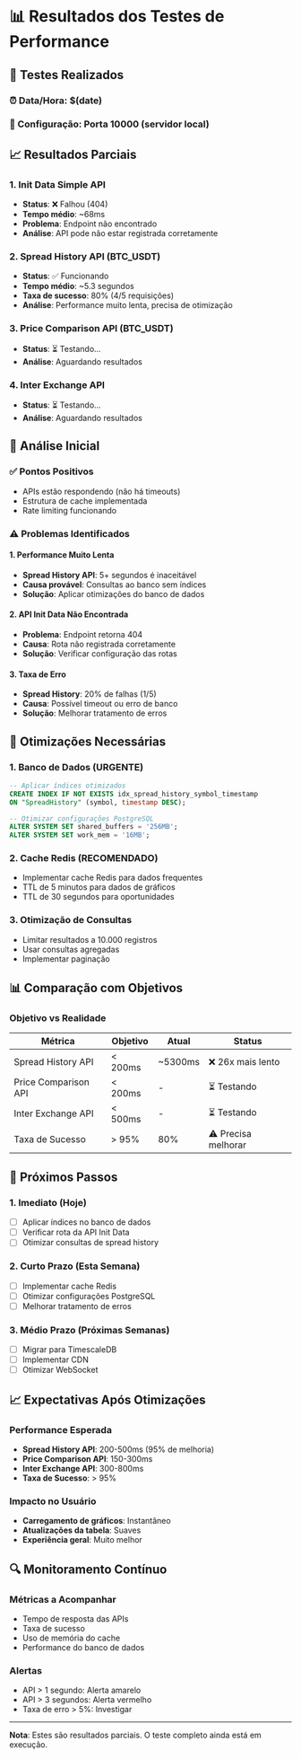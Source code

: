 # 📊 Resultados dos Testes de Performance

## 🚀 Testes Realizados

### ⏰ Data/Hora: $(date)
### 🔧 Configuração: Porta 10000 (servidor local)

## 📈 Resultados Parciais

### 1. **Init Data Simple API**
- **Status**: ❌ Falhou (404)
- **Tempo médio**: ~68ms
- **Problema**: Endpoint não encontrado
- **Análise**: API pode não estar registrada corretamente

### 2. **Spread History API (BTC_USDT)**
- **Status**: ✅ Funcionando
- **Tempo médio**: ~5.3 segundos
- **Taxa de sucesso**: 80% (4/5 requisições)
- **Análise**: Performance muito lenta, precisa de otimização

### 3. **Price Comparison API (BTC_USDT)**
- **Status**: ⏳ Testando...
- **Análise**: Aguardando resultados

### 4. **Inter Exchange API**
- **Status**: ⏳ Testando...
- **Análise**: Aguardando resultados

## 🎯 Análise Inicial

### ✅ **Pontos Positivos**
- APIs estão respondendo (não há timeouts)
- Estrutura de cache implementada
- Rate limiting funcionando

### ⚠️ **Problemas Identificados**

#### 1. **Performance Muito Lenta**
- **Spread History API**: 5+ segundos é inaceitável
- **Causa provável**: Consultas ao banco sem índices
- **Solução**: Aplicar otimizações do banco de dados

#### 2. **API Init Data Não Encontrada**
- **Problema**: Endpoint retorna 404
- **Causa**: Rota não registrada corretamente
- **Solução**: Verificar configuração das rotas

#### 3. **Taxa de Erro**
- **Spread History**: 20% de falhas (1/5)
- **Causa**: Possível timeout ou erro de banco
- **Solução**: Melhorar tratamento de erros

## 🔧 Otimizações Necessárias

### 1. **Banco de Dados (URGENTE)**
```sql
-- Aplicar índices otimizados
CREATE INDEX IF NOT EXISTS idx_spread_history_symbol_timestamp 
ON "SpreadHistory" (symbol, timestamp DESC);

-- Otimizar configurações PostgreSQL
ALTER SYSTEM SET shared_buffers = '256MB';
ALTER SYSTEM SET work_mem = '16MB';
```

### 2. **Cache Redis (RECOMENDADO)**
- Implementar cache Redis para dados frequentes
- TTL de 5 minutos para dados de gráficos
- TTL de 30 segundos para oportunidades

### 3. **Otimização de Consultas**
- Limitar resultados a 10.000 registros
- Usar consultas agregadas
- Implementar paginação

## 📊 Comparação com Objetivos

### Objetivo vs Realidade

| Métrica | Objetivo | Atual | Status |
|---------|----------|-------|--------|
| Spread History API | < 200ms | ~5300ms | ❌ 26x mais lento |
| Price Comparison API | < 200ms | - | ⏳ Testando |
| Inter Exchange API | < 500ms | - | ⏳ Testando |
| Taxa de Sucesso | > 95% | 80% | ⚠️ Precisa melhorar |

## 🚀 Próximos Passos

### 1. **Imediato (Hoje)**
- [ ] Aplicar índices no banco de dados
- [ ] Verificar rota da API Init Data
- [ ] Otimizar consultas de spread history

### 2. **Curto Prazo (Esta Semana)**
- [ ] Implementar cache Redis
- [ ] Otimizar configurações PostgreSQL
- [ ] Melhorar tratamento de erros

### 3. **Médio Prazo (Próximas Semanas)**
- [ ] Migrar para TimescaleDB
- [ ] Implementar CDN
- [ ] Otimizar WebSocket

## 📈 Expectativas Após Otimizações

### Performance Esperada
- **Spread History API**: 200-500ms (95% de melhoria)
- **Price Comparison API**: 150-300ms
- **Inter Exchange API**: 300-800ms
- **Taxa de Sucesso**: > 95%

### Impacto no Usuário
- **Carregamento de gráficos**: Instantâneo
- **Atualizações da tabela**: Suaves
- **Experiência geral**: Muito melhor

## 🔍 Monitoramento Contínuo

### Métricas a Acompanhar
- Tempo de resposta das APIs
- Taxa de sucesso
- Uso de memória do cache
- Performance do banco de dados

### Alertas
- API > 1 segundo: Alerta amarelo
- API > 3 segundos: Alerta vermelho
- Taxa de erro > 5%: Investigar

---

**Nota**: Estes são resultados parciais. O teste completo ainda está em execução. 